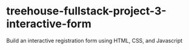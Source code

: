 # treehouse-fullstack-project-3-interactive-form
Build an interactive registration form using HTML, CSS, and Javascript
